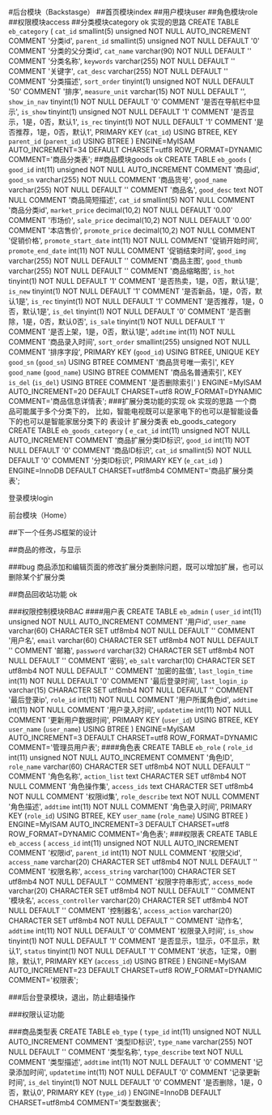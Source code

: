 #后台模块（Backstasge）
##首页模块index
##用户模块user
##角色模块role
##权限模块access
##分类模块category ok
实现的思路
CREATE TABLE `eb_category` (
  `cat_id` smallint(5) unsigned NOT NULL AUTO_INCREMENT COMMENT '分类id',
  `parent_id` smallint(5) unsigned NOT NULL DEFAULT '0' COMMENT '分类的父分类id',
  `cat_name` varchar(90) NOT NULL DEFAULT '' COMMENT '分类名称',
  `keywords` varchar(255) NOT NULL DEFAULT '' COMMENT '关键字',
  `cat_desc` varchar(255) NOT NULL DEFAULT '' COMMENT '分类描述',
  `sort_order` tinyint(1) unsigned NOT NULL DEFAULT '50' COMMENT '排序',
  `measure_unit` varchar(15) NOT NULL DEFAULT '',
  `show_in_nav` tinyint(1) NOT NULL DEFAULT '0' COMMENT '是否在导航栏中显示',
  `is_show` tinyint(1) unsigned NOT NULL DEFAULT '1' COMMENT '是否显示，1是，0否，默认1',
  `is_rec` tinyint(1) NOT NULL DEFAULT '1' COMMENT '是否推荐，1是，0否，默认1',
  PRIMARY KEY (`cat_id`) USING BTREE,
  KEY `parent_id` (`parent_id`) USING BTREE
) ENGINE=MyISAM AUTO_INCREMENT=34 DEFAULT CHARSET=utf8 ROW_FORMAT=DYNAMIC COMMENT='商品分类表';
##商品模块goods ok
CREATE TABLE `eb_goods` (
  `good_id` int(11) unsigned NOT NULL AUTO_INCREMENT COMMENT '商品id',
  `good_sn` varchar(255) NOT NULL COMMENT '商品货号',
  `good_name` varchar(255) NOT NULL DEFAULT '' COMMENT '商品名',
  `good_desc` text NOT NULL COMMENT '商品简短描述',
  `cat_id` smallint(5) NOT NULL COMMENT '商品分类id',
  `market_price` decimal(10,2) NOT NULL DEFAULT '0.00' COMMENT '市场价',
  `sale_price` decimal(10,2) NOT NULL DEFAULT '0.00' COMMENT '本店售价',
  `promote_price` decimal(10,2) NOT NULL COMMENT '促销价格',
  `promote_start_date` int(11) NOT NULL COMMENT '促销开始时间',
  `promote_end_date` int(11) NOT NULL COMMENT '促销结束时间',
  `good_img` varchar(255) NOT NULL DEFAULT '' COMMENT '商品主图',
  `good_thumb` varchar(255) NOT NULL DEFAULT '' COMMENT '商品缩略图',
  `is_hot` tinyint(1) NOT NULL DEFAULT '1' COMMENT '是否热卖，1是，0否，默认1是',
  `is_new` tinyint(1) NOT NULL DEFAULT '1' COMMENT '是否新品，1是，0否，默认1是',
  `is_rec` tinyint(1) NOT NULL DEFAULT '1' COMMENT '是否推荐，1是，0否，默认1是',
  `is_del` tinyint(1) NOT NULL DEFAULT '0' COMMENT '是否删除，1是，0否，默认0否',
  `is_sale` tinyint(1) NOT NULL DEFAULT '1' COMMENT '是否上架，1是，0否，默认1是',
  `addtime` int(11) NOT NULL COMMENT '商品录入时间',
  `sort_order` smallint(255) unsigned NOT NULL COMMENT '排序字段',
  PRIMARY KEY (`good_id`) USING BTREE,
  UNIQUE KEY `good_sn` (`good_sn`) USING BTREE COMMENT '商品货号唯一索引',
  KEY `good_name` (`good_name`) USING BTREE COMMENT '商品名普通索引',
  KEY `is_del` (`is_del`) USING BTREE COMMENT '是否删除索引'
) ENGINE=MyISAM AUTO_INCREMENT=20 DEFAULT CHARSET=utf8 ROW_FORMAT=DYNAMIC COMMENT='商品信息详情表';
###扩展分类功能的实现 ok
实现的思路
一个商品可能属于多个分类下的，
比如，智能电视既可以是家电下的也可以是智能设备下的也可以是智能家居分类下的
表设计 扩展分类表 eb_goods_category
CREATE TABLE `eb_goods_category` (
  `e_cat_id` int(11) unsigned NOT NULL AUTO_INCREMENT COMMENT '商品扩展分类ID标识',
  `good_id` int(11) NOT NULL DEFAULT '0' COMMENT '商品ID标识',
  `cat_id` smallint(5) NOT NULL DEFAULT '0' COMMENT '分类ID标识',
  PRIMARY KEY (`e_cat_id`)
) ENGINE=InnoDB DEFAULT CHARSET=utf8mb4 COMMENT='商品扩展分类表';


登录模块login

前台模块（Home）

##下一个任务JS框架的设计

##商品的修改，与显示

###bug 商品添加和编辑页面的修改扩展分类删除问题，既可以增加扩展，也可以删除某个扩展分类

##商品回收站功能 ok

###权限控制模块RBAC
####用户表
CREATE TABLE `eb_admin` (
  `user_id` int(11) unsigned NOT NULL AUTO_INCREMENT COMMENT '用户id',
  `user_name` varchar(60) CHARACTER SET utf8mb4 NOT NULL DEFAULT '' COMMENT '用户名',
  `email` varchar(60) CHARACTER SET utf8mb4 NOT NULL DEFAULT '' COMMENT '邮箱',
  `password` varchar(32) CHARACTER SET utf8mb4 NOT NULL DEFAULT '' COMMENT '密码',
  `eb_salt` varchar(10) CHARACTER SET utf8mb4 NOT NULL DEFAULT '' COMMENT '加密的盐值',
  `last_login_time` int(11) NOT NULL DEFAULT '0' COMMENT '最后登录时间',
  `last_login_ip` varchar(15) CHARACTER SET utf8mb4 NOT NULL DEFAULT '' COMMENT '最后登录ip',
  `role_id` int(11) NOT NULL COMMENT '用户所属角色id',
  `addtime` int(11) NOT NULL COMMENT '用户录入时间',
  `updatetime` int(11) NOT NULL COMMENT '更新用户数据时间',
  PRIMARY KEY (`user_id`) USING BTREE,
  KEY `user_name` (`user_name`) USING BTREE
) ENGINE=MyISAM AUTO_INCREMENT=3 DEFAULT CHARSET=utf8 ROW_FORMAT=DYNAMIC COMMENT='管理员用户表';
####角色表
CREATE TABLE `eb_role` (
  `role_id` int(11) unsigned NOT NULL AUTO_INCREMENT COMMENT '角色ID',
  `role_name` varchar(60) CHARACTER SET utf8mb4 NOT NULL DEFAULT '' COMMENT '角色名称',
  `action_list` text CHARACTER SET utf8mb4 NOT NULL COMMENT '角色操作集',
  `access_ids` text CHARACTER SET utf8mb4 NOT NULL COMMENT '权限id集',
  `role_describe` text NOT NULL COMMENT '角色描述',
  `addtime` int(11) NOT NULL COMMENT '角色录入时间',
  PRIMARY KEY (`role_id`) USING BTREE,
  KEY `user_name` (`role_name`) USING BTREE
) ENGINE=MyISAM AUTO_INCREMENT=3 DEFAULT CHARSET=utf8 ROW_FORMAT=DYNAMIC COMMENT='角色表';
###权限表
CREATE TABLE `eb_access` (
  `access_id` int(11) unsigned NOT NULL AUTO_INCREMENT COMMENT '权限id',
  `parent_id` int(11) NOT NULL COMMENT '权限父id',
  `access_name` varchar(20) CHARACTER SET utf8mb4 NOT NULL DEFAULT '' COMMENT '权限名称',
  `access_string` varchar(100) CHARACTER SET utf8mb4 NOT NULL DEFAULT '' COMMENT '权限字符串形式',
  `access_mode` varchar(20) CHARACTER SET utf8mb4 NOT NULL DEFAULT '' COMMENT '模块名',
  `access_controller` varchar(20) CHARACTER SET utf8mb4 NOT NULL DEFAULT '' COMMENT '控制器名',
  `access_action` varchar(20) CHARACTER SET utf8mb4 NOT NULL DEFAULT '' COMMENT '动作名',
  `addtime` int(11) NOT NULL DEFAULT '0' COMMENT '权限录入时间',
  `is_show` tinyint(1) NOT NULL DEFAULT '1' COMMENT '是否显示，1显示，0不显示，默认1',
  `status` tinyint(1) NOT NULL DEFAULT '1' COMMENT '状态，1正常，0删除，默认1',
  PRIMARY KEY (`access_id`) USING BTREE
) ENGINE=MyISAM AUTO_INCREMENT=23 DEFAULT CHARSET=utf8 ROW_FORMAT=DYNAMIC COMMENT='权限表';


###后台登录模块，退出，防止翻墙操作

###权限认证功能

###商品类型表
CREATE TABLE `eb_type` (
  `type_id` int(11) unsigned NOT NULL AUTO_INCREMENT COMMENT '类型ID标识',
  `type_name` varchar(255) NOT NULL DEFAULT '' COMMENT '类型名称',
  `type_describe` text NOT NULL COMMENT '类型描述',
  `addtime` int(11) NOT NULL DEFAULT '0' COMMENT '记录添加时间',
  `updatetime` int(11) NOT NULL DEFAULT '0' COMMENT '记录更新时间',
  `is_del` tinyint(1) NOT NULL DEFAULT '0' COMMENT '是否删除，1是，0否，默认0',
  PRIMARY KEY (`type_id`)
) ENGINE=InnoDB DEFAULT CHARSET=utf8mb4 COMMENT='类型数据表';





























